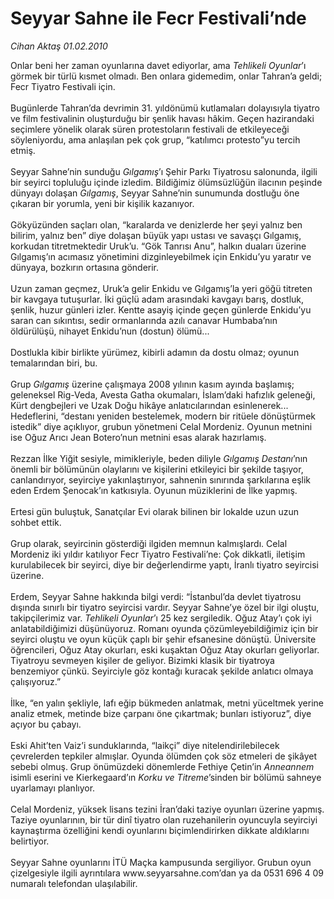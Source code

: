 # Seyyar Sahne ile Fecr Festivali’nde

*Cihan Aktaş 01.02.2010*

<div class="taraf_structure_2col_1zq">
<div class="margen_n">



 <p>Onlar beni her zaman oyunlarına davet ediyorlar, ama <i>Tehlikeli Oyunlar</i>’ı görmek bir türlü kısmet olmadı. Ben onlara gidemedim, onlar Tahran’a geldi; Fecr Tiyatro Festivali için. <br/><br/>Bugünlerde Tahran’da devrimin 31. yıldönümü kutlamaları dolayısıyla tiyatro ve film festivalinin oluşturduğu bir şenlik havası hâkim. Geçen hazirandaki seçimlere yönelik olarak süren protestoların festivali de etkileyeceği söyleniyordu, ama anlaşılan pek çok grup, “katılımcı protesto”yu tercih etmiş. <br/><br/>Seyyar Sahne’nin sunduğu <i>Gılgamış</i>’ı Şehir Parkı Tiyatrosu salonunda, ilgili bir seyirci topluluğu içinde izledim. Bildiğimiz ölümsüzlüğün ilacının peşinde dünyayı dolaşan <i>Gılgamış</i>, Seyyar Sahne’nin sunumunda dostluğu öne çıkaran bir yorumla, yeni bir kişilik kazanıyor. <br/><br/>Gökyüzünden saçları olan, “karalarda ve denizlerde her şeyi yalnız ben bilirim, yalnız ben” diye dolaşan büyük yapı ustası ve savaşçı Gılgamış, korkudan titretmektedir Uruk’u. “Gök Tanrısı Anu”, halkın duaları üzerine Gılgamış’ın acımasız yönetimini dizginleyebilmek için Enkidu’yu yaratır ve dünyaya, bozkırın ortasına gönderir. <br/><br/>Uzun zaman geçmez, Uruk’a gelir Enkidu ve Gılgamış’la yeri göğü titreten bir kavgaya tutuşurlar. İki güçlü adam arasındaki kavgayı barış, dostluk, şenlik, huzur günleri izler. Kentte asayiş içinde geçen günlerde Enkidu’yu saran can sıkıntısı, sedir ormanlarında azılı canavar Humbaba’nın öldürülüşü, nihayet Enkidu’nun (dostun) ölümü... <br/><br/>Dostlukla kibir birlikte yürümez, kibirli adamın da dostu olmaz; oyunun temalarından biri, bu. <br/><br/>Grup <i>Gılgamış</i> üzerine çalışmaya 2008 yılının kasım ayında başlamış; geleneksel Rig-Veda, Avesta Gatha okumaları, İslam’daki hafızlık geleneği, Kürt dengbejleri ve Uzak Doğu hikâye anlatıcılarından esinlenerek... Hedeflerini, “destanı yeniden bestelemek, modern bir ritüele dönüştürmek istedik” diye açıklıyor, grubun yönetmeni Celal Mordeniz. Oyunun metnini ise Oğuz Arıcı Jean Botero’nun metnini esas alarak hazırlamış. <br/><br/>Rezzan İlke Yiğit sesiyle, mimikleriyle, beden diliyle <i>Gılgamış Destanı</i>’nın önemli bir bölümünün olaylarını ve kişilerini etkileyici bir şekilde taşıyor, canlandırıyor, seyirciye yakınlaştırıyor, sahnenin sınırında şarkılarına eşlik eden Erdem Şenocak’ın katkısıyla. Oyunun müziklerini de İlke yapmış. <br/><br/>Ertesi gün buluştuk, Sanatçılar Evi olarak bilinen bir lokalde uzun uzun sohbet ettik. <br/><br/>Grup olarak, seyircinin gösterdiği ilgiden memnun kalmışlardı. Celal Mordeniz iki yıldır katılıyor Fecr Tiyatro Festivali’ne: Çok dikkatli, iletişim kurulabilecek bir seyirci, diye bir değerlendirme yaptı, İranlı tiyatro seyircisi üzerine. <br/><br/>Erdem, Seyyar Sahne hakkında bilgi verdi: “İstanbul’da devlet tiyatrosu dışında sınırlı bir tiyatro seyircisi vardır. Seyyar Sahne’ye özel bir ilgi oluştu, takipçilerimiz var. <i>Tehlikeli Oyunlar</i>’ı 25 kez sergiledik. Oğuz Atay’ı çok iyi anlatabildiğimizi düşünüyoruz. Romanı oyunda çözümleyebildiğimiz için bir seyirci oluştu ve oyun küçük çaplı bir şehir efsanesine dönüştü. Üniversite öğrencileri, Oğuz Atay okurları, eski kuşaktan Oğuz Atay okurları geliyorlar. Tiyatroyu sevmeyen kişiler de geliyor. Bizimki klasik bir tiyatroya benzemiyor çünkü. Seyirciyle göz kontağı kuracak şekilde anlatıcı olmaya çalışıyoruz.” <br/><br/>İlke, “en yalın şekliyle, lafı eğip bükmeden anlatmak, metni yüceltmek yerine analiz etmek, metinde bize çarpanı öne çıkartmak; bunları istiyoruz”, diye açıyor bu çabayı. <br/><br/>Eski Ahit’ten Vaiz’i sunduklarında, “laikçi” diye nitelendirilebilecek çevrelerden tepkiler almışlar. Oyunda ölümden çok söz etmeleri de şikâyet sebebi olmuş. Grup önümüzdeki dönemlerde Fethiye Çetin’in <i>Anneannem</i> isimli eserini ve Kierkegaard’ın <i>Korku ve Titreme</i>’sinden bir bölümü sahneye uyarlamayı planlıyor. <br/><br/>Celal Mordeniz, yüksek lisans tezini İran’daki taziye oyunları üzerine yapmış. Taziye oyunlarının, bir tür dinî tiyatro olan ruzehanilerin oyuncuyla seyirciyi kaynaştırma özelliğini kendi oyunlarını biçimlendirirken dikkate aldıklarını belirtiyor. <br/><br/>Seyyar Sahne oyunlarını İTÜ Maçka kampusunda sergiliyor. Grubun oyun çizelgesiyle ilgili ayrıntılara www.seyyarsahne.com’dan ya da 0531 696 4 09 numaralı telefondan ulaşılabilir. </p>
<br/>
<br/>
<br/>



<br/>


<div id="taraf_not">
</div>

</div>


</div>
